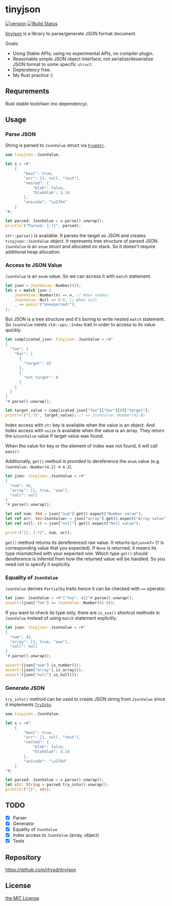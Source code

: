 tinyjson
========

[![version](https://img.shields.io/crates/v/tinyjson.svg)](https://crates.io/crates/tinyjson)
[![Build Status](https://travis-ci.org/rhysd/tinyjson.svg?branch=master)](https://travis-ci.org/rhysd/tinyjson)

[tinyjson](https://crates.io/crates/tinyjson) is a library to parse/generate JSON format document.

Goals:

- Using Stable APIs; using no experimental APIs, no compiler plugin.
- Reasonable simple JSON object interface; not serialize/deserialize JSON format to some specific `struct`.
- Dependency free.
- My Rust practice :)

## Requrements

Rust stable toolchain (no dependency).

## Usage

### Parse JSON

String is parsed to `JsonValue` struct via [`FromStr`](https://doc.rust-lang.org/std/str/trait.FromStr.html).

```rust
use tinyjson::JsonValue;

let s = r#"
    {
        "bool": true,
        "arr": [1, null, "test"],
        "nested": {
            "blah": false,
            "blahblah": 3.14
        },
        "unicode": "\u2764"
    }
"#;

let parsed: JsonValue = s.parse().unwrap();
println!("Parsed: {:?}", parsed);
```

`str::parse()` is available.  It parses the target as JSON and creates `tinyjson::JsonValue` object.  It represents tree structure of parsed JSON.  `JsonValue` is an `enum` struct and allocated on stack.  So it doesn't require additional heap allocation.

### Access to JSON Value

`JsonValue` is an `enum` value.  So we can access it with `match` statement.

```rust
let json = JsonValue::Number(42);
let v = match json {
    JsonValue::Number(n) => n, // When number
    JsonValue::Null => 0.0, // When null
    _ => panic!("Unexpected!"),
};
```

But JSON is a tree structure and it's boring to write nested `match` statement.  So `JsonValue` meets `std::ops::Index` trait in order to access to its value quickly.

```rust
let complicated_json: tinyjson::JsonValue = r#"
{
  "foo": {
    "bar": [
      {
        "target": 42
      },
      {
        "not target": 0
      }
    ]
  }
}
"#.parse().unwrap();

let target_value = complicated_json["foo"]["bar"][0]["target"];
println!("{:?}", target_value); // => JsonValue::Number(42.0)
```

Index access with `str` key is available when the value is an object.  And Index access with `usize` is available when the value is an array.  They return the `&JsonValue` value if target value was found.

When the value for key or the element of index was not found, it will call `panic!`.

Additionally, `get()` method is provided to dereference the `enum` value (e.g. `JsonValue::Number(4.2)` -> `4.2`).

```rust
let json: tinyjson::JsonValue = r#"
{
  "num": 42,
  "array": [1, true, "aaa"],
  "null": null
}
"#.parse().unwrap();

let ref num: f64 = json["num"].get().expect("Number value");
let ref arr: Vec<JsonValue> = json["array"].get().expect("Array value");
let ref null: () = json["null"].get().expect("Null value");

print!("{}, {:?}", num, arr);
```

`get()` method returns its dereferenced raw value.  It returns `Option<&T>` (`T` is corresponding value that you expected).  If `None` is returned, it means its type mismatched with your expected one.  Which type `get()` should dereference is inferred from how the returned value will be handled.  So you need not to specify it explicitly.

### Equality of `JsonValue`

`JsonValue` derives `PartialEq` traits hence it can be checked with `==` operator.

```rust
let json: JsonValue = r#"{"foo": 42}"#.parse().unwrap();
assert!(json["foo"] == JsonValue::Number(42.0));
```

If you want to check its type only, there are `is_xxx()` shortcut methods in `JsonValue` instead of using `match` statement explicitly.

```rust
let json: tinyjson::JsonValue = r#"
{
  "num": 42,
  "array": [1, true, "aaa"],
  "null": null
}
"#.parse().unwrap();

assert!(json["num"].is_number());
assert!(json["array"].is_array());
assert!(json["null"].is_null());
```

### Generate JSON

`try_into()` method can be used to create JSON string from `JsonValue` since it implements [`TryInto`](https://doc.rust-lang.org/std/convert/trait.TryInto.html).

```rust
use tinyjson::JsonValue;

let s = r#"
    {
        "bool": true,
        "arr": [1, null, "test"],
        "nested": {
            "blah": false,
            "blahblah": 3.14
        },
        "unicode": "\u2764"
    }
"#;

let parsed: JsonValue = s.parse().unwrap();
let str: String = parsed.try_into().unwrap();
println!("{}", str);
```

## TODO

- [x] Parser
- [x] Generator
- [x] Equality of `JsonValue`
- [x] Index access to `JsonValue` (array, object)
- [x] Tests

## Repository

https://github.com/rhysd/tinyjson

## License

[the MIT License](LICENSE.txt)
